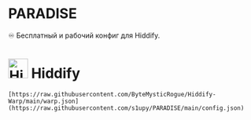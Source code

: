 # PARADISE
♾ Бесплатный и рабочий конфиг для Hiddify.


# <img src="assets/hiddify.png" alt="Hiddify" width="40"/> Hiddify
```
[https://raw.githubusercontent.com/ByteMysticRogue/Hiddify-Warp/main/warp.json](https://raw.githubusercontent.com/s1upy/PARADISE/main/config.json)
```

